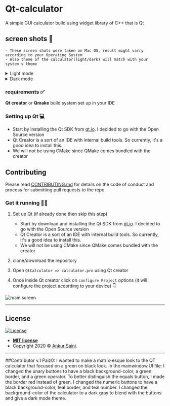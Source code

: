 # Qt-calculator 
A simple GUI calculator build using widget library of C++ that is Qt

## screen shots 📸
```
- These screen shots were taken on Mac OS, result might varry according to your Operating System
- Also theme of the calculator(light/dark) will match with your system's theme
```
<details><summary>Light mode</summary>
   
![light mode screenshot](https://github.com/Arsenic-ATG/Qt-calculator/blob/master/screenshots/vivek's%20interface(light).png)

</details>

<details><summary>Dark mode</summary>
   
![Dark mode screenshot](https://github.com/Arsenic-ATG/Qt-calculator/blob/master/screenshots/vivek's%20interface(dark).png)

</details>

### requirements ✅
**Qt creator** or **Qmake** build system set up in your IDE

### Setting up Qt 💻
* Start by installing the Qt SDK from [qt.io](https://www.qt.io/download). I decided to go with the Open Source version
* Qt Creator is a sort of an IDE with internal build tools. So currently, it's a good idea to install this.
* We will not be using CMake since QMake comes bundled with the creator

## Contributing
Please read [CONTRIBUTING.md](https://github.com/Arsenic-ATG/Qt-calculator/blob/master/CONTRIBUTING.md) for details on the code of conduct and process for submitting pull requests to the repo.

### Get it running 🏃‍♂️
1. Set up Qt (if already done then skip this step)
   - Start by download and installing the Qt SDK from [qt.io](https://www.qt.io/download). I decided to go with the Open Source version
   - Qt Creator is a sort of an IDE with internal build tools. So currently, it's a good idea to install this.
   - We will not be using CMake since QMake comes bundled with the creator

2. clone/download the repository

3. Open ```QtCalculator => calculator.pro``` using Qt creator

4. Once inside Qt creator click on ```configure Project``` options (it will configure the project according to your device) 👇

![main screen](https://github.com/Arsenic-ATG/Qt-calculator/blob/master/screenshots/instructions.png)

---

## License

[![License](http://img.shields.io/:license-mit-blue.svg?style=flat-square)](http://badges.mit-license.org)

- **[MIT license](http://opensource.org/licenses/mit-license.php)**
- Copyright 2020 © <a href="https://github.com/Arsenic-ATG" target="_blank">Ankur Saini</a>.

---

##Contributor v.1
Paiz0: I wanted to make a matrix-esque look to the QT calculator that focused on a green on black look. 
In the mainwindow.UI file:
	I changed the unary buttons to have a black background-color, a green border, and a green operator.
		To better distinguish the equals button, I made the border red instead of green. 
	I changed the numeric buttons to have a black background-color, teal border, and teal number.
	I changed the background-color of the calculator to a dark gray to blend with the buttons and give a dark mode theme.
